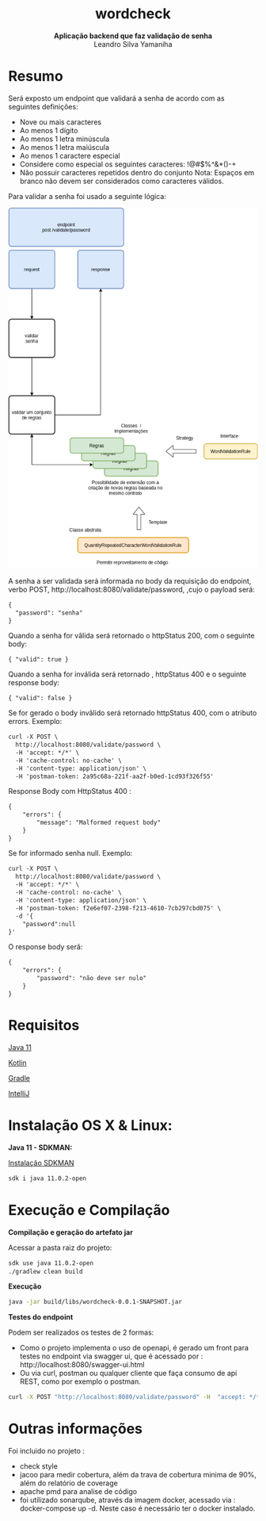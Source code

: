 <h1 align="center">wordcheck</h1>

<p align="center">
 <b>Aplicação backend que faz validação de senha</b>
 </br>
  <span>Leandro Silva Yamaniha </span>
</p>

# Resumo

Será exposto um endpoint que validará a senha de acordo com as seguintes definições:
- Nove ou mais caracteres
- Ao menos 1 dígito
- Ao menos 1 letra minúscula
- Ao menos 1 letra maiúscula
- Ao menos 1 caractere especial
- Considere como especial os seguintes caracteres: !@#$%^&*()-+
- Não possuir caracteres repetidos dentro do conjunto
Nota: Espaços em branco não devem ser considerados como caracteres válidos.

Para validar a senha foi usado a seguinte lógica:

<img src="/images/diag01.png" alt="Diagrama"/>

A senha a ser validada será informada no body da requisição do endpoint, verbo POST, http://localhost:8080/validate/password, ,cujo o payload será:

```
{
  "password": "senha"
}
```
Quando a senha for vâlida será retornado o httpStatus 200, com o seguinte body:
```
{ "valid": true }
```

Quando a senha for inválida será retornado , httpStatus 400 e o seguinte response body:
```
{ "valid": false }
```

Se for gerado o body invâlido será retornado httpStatus 400, com o atributo errors.
Exemplo:
```
curl -X POST \
  http://localhost:8080/validate/password \
  -H 'accept: */*' \
  -H 'cache-control: no-cache' \
  -H 'content-type: application/json' \
  -H 'postman-token: 2a95c68a-221f-aa2f-b0ed-1cd93f326f55'
```

Response Body com HttpStatus 400 :
```
{
    "errors": {
        "message": "Malformed request body"
    }
}
```

Se for informado senha null. 
Exemplo:
````
curl -X POST \
  http://localhost:8080/validate/password \
  -H 'accept: */*' \
  -H 'cache-control: no-cache' \
  -H 'content-type: application/json' \
  -H 'postman-token: f2e6ef07-2398-f213-4610-7cb297cbd075' \
  -d '{
	"password":null
}'
````

O response body serâ:
````
{
    "errors": {
        "password": "não deve ser nulo"
    }
}
````

# Requisitos

[Java 11](https://www.oracle.com/java/technologies/javase-jdk11-downloads.html)

[Kotlin](https://kotlinlang.org/)

[Gradle](https://gradle.org/)

[IntelliJ](https://www.jetbrains.com/pt-br/idea/)


# Instalação OS X & Linux:

**Java 11 - SDKMAN:**

[Instalação SDKMAN](https://sdkman.io/install)
```sh
sdk i java 11.0.2-open
```



# Execução e Compilação

**Compilação e geração do artefato jar**

Acessar a pasta raiz do projeto:

```sh
sdk use java 11.0.2-open
./gradlew clean build 
```

**Execução**

```sh
java -jar build/libs/wordcheck-0.0.1-SNAPSHOT.jar
```

**Testes do endpoint**

Podem ser realizados os testes de 2 formas:
- Como o projeto implementa o uso de openapi, é gerado um front para testes no endpoint via swagger ui, que é acessado por : http://localhost:8080/swagger-ui.html
- Ou via curl, postman ou qualquer cliente que faça consumo de api REST, como por exemplo o postman. 

```sh
curl -X POST "http://localhost:8080/validate/password" -H  "accept: */*" -H  "Content-Type: application/json" -d "{\"password\":\"AbTp9!fok\"}"
```

# Outras informações

Foi incluido no projeto : 
- check style
- jacoo para medir cobertura, além da trava de cobertura minima de 90%, além do relatório de coverage
- apache pmd para analise de código
- foi utilizado sonarqube, através da imagem docker, acessado via : 
docker-compose up -d. Neste caso é necessário ter o docker instalado.


